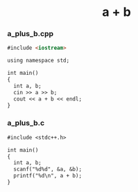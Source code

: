 <center><h1>a + b</h1></center>

### a_plus_b.cpp
```markdown
#include <iostream>

using namespace std;

int main()
{
  int a, b;
  cin >> a >> b;
  cout << a + b << endl;
}
```

### a_plus_b.c
```markdown
#include <stdc++.h>

int main()
{
  int a, b;
  scanf("%d%d", &a, &b);
  printf("%d\n", a + b);
}
```
